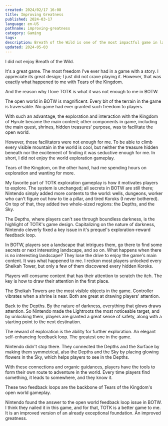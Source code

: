 ```yaml
---
created: 2024/02/17 16:08
title: Improving Greatness
published: 2024-03-17
language: en-US
pathname: improving-greatness
category: Gaming
tags: 
description: Breath of the Wild is one of the most impactful game in last decade. Yet for its successor, Nintendo built an even more polished version on an already magnificent fundamental.
updated: 2024-05-03
---
```

I did not enjoy Breath of the Wild.

It's a great game. The most freedom I've ever had in a game with a story. I appreciate its great design; I just did not crave playing it.
However, that was exactly what happened to me with Tears of the Kingdom.

And the reason why I love TOTK is what it was not enough to me in BOTW.

The open world in BOTW is magnificent. Every bit of the terrain in the game is traversable. No game had ever granted such freedom to players. 

With such an advantage, the exploration and interaction with the Kingdom of Hyrule became the main content; other components in game, including the main quest, shrines, hidden treasures' purpose, was to facilitate the open world.

However, those facilitators were not enough for me. To be able to climb every visible mountain in the world is cool, but neither the treasure hidden beneath nor the excitement of finding it was seductive enough for me. In short, I did not enjoy the world exploration gameplay.

Tears of the Kingdom, on the other hand, had me spending hours on exploration and wanting for more.

My favorite part of TOTK exploration gameplay is how it motivates players to explore. The system is unchanged; all secrets in BOTW are still there; Nintendo simply added more contents to the world: wells, dungeons, worker who can't figure out how to tie a pillar, and tired Koroks (I never bothered). On top of that, they added two whole-sized regions: the Depths, and the Sky.

The Depths, where players can't see through boundless darkness, is the highlight of TOTK's game design. Capitalizing on the nature of darkness, Nintendo cleverly fixed a key issue in it's prequel's exploration-reward feedback loop.

In BOTW, players see a landscape that intrigues them, go there to find some secrets or next interesting landscape, and so on. What happens when there is no interesting landscape? They lose the drive to enjoy the game's main content. It was what happened to me. I reckon most players unlocked every Sheikah Tower, but only a few of them discovered every hidden Koroks.

Players will consume content that has their attention to scratch the itch. The key is how to draw their attention in the first place.

The Sheikah Towers are the most visible objects in the game. Controller vibrates when a shrine is near. Both are great at drawing players' attention.

Back to the Depths. By the nature of darkness, everything that glows draws attention. So Nintendo made the Lightroots the most noticeable target, and by unlocking them, players are granted a great sense of safety, along with a starting point to the next destination.

The reward of exploration is the ability for further exploration. An elegant self-enhancing feedback loop. The greatest one in the game.

Nintendo didn't stop there. They connected the Depths and the Surface by making them symmetrical, also the Depths and the Sky by placing glowing flowers in the Sky, which helps players to see in the Depths.

With these connections and organic guidances, players have the tools to form their own route to adventure in the world. Every time players find something, it leads to somewhere, and they know it.

These two feedback loops are the backbone of Tears of the Kingdom's open world gameplay.

Nintendo found the answer to the open world feedback loop issue in BOTW. I think they nailed it in this game, and for that, TOTK is a better game to me. It is an improved version of an already exceptional foundation. An improved greatness.
